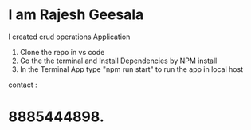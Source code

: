 <h1>I am Rajesh Geesala </h1>
 I created crud operations Application

 1) Clone the repo in vs code
 2) Go the the terminal and Install Dependencies by <h>NPM install<h> 
 3) In the Terminal App type <h>"npm run start"<h> to run the app in local host

 contact :
 <h1>8885444898.<h1>
